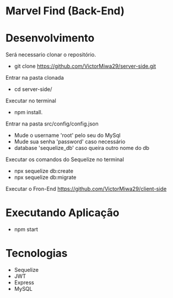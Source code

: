 # Marvel Find (Back-End)

# Desenvolvimento
Será necessario clonar o repositório.
 - git clone https://github.com/VictorMiwa29/server-side.git

Entrar na pasta clonada
 - cd server-side/

Executar no terminal
 - npm install.

Entrar na pasta src/config/config.json
 - Mude o username 'root' pelo seu do MySql
 - Mude sua senha 'password' caso necessário
 - database 'sequelize_db' caso queira outro nome do db

Executar os comandos do Sequelize no terminal
 - npx sequelize db:create
 - npx sequelize db:migrate

Executar o Fron-End
  https://github.com/VictorMiwa29/client-side
 
# Executando Aplicação
  - npm start

# Tecnologias
  - Sequelize
  - JWT
  - Express
  - MySQL



